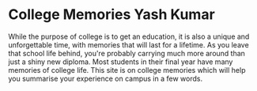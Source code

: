 # College Memories Yash Kumar


While the purpose of college is to get an education, it is also a unique and unforgettable time, with memories that will last for a lifetime. As you leave that school life behind, you're probably carrying much more around than just a shiny new diploma. Most students in their final year have many memories of college life. This site is on college memories which will help you summarise your experience on campus in a few words.
